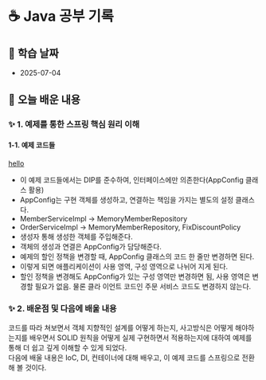 # ☕ Java 공부 기록

## 📘 학습 날짜
- 2025-07-04

## 📅 오늘 배운 내용

### ✨ 1. 예제를 통한 스프링 핵심 원리 이해

#### 1-1. 예제 코드들

[hello](../../../inflearn/core/src/main/java/hello)

- 이 예제 코드들에서는 DIP를 준수하여, 인터페이스에만 의존한다(AppConfig 클래스 활용)
- AppConfig는 구현 객체를 생성하고, 연결하는 책임을 가지는 별도의 설정 클래스다.
- MemberServiceImpl -> MemoryMemberRepository
- OrderServiceImpl -> MemoryMemberRepository, FixDiscountPolicy
- 생성자 통해 생성한 객체를 주입해준다.
- 객체의 생성과 연결은 AppConfig가 담당해준다.
- 예제의 할인 정책을 변경할 때, AppConfig 클래스의 코드 한 줄만 변경하면 된다.
- 이렇게 되면 애플리케이션이 사용 영역, 구성 영역으로 나뉘어 지게 된다.
- 할인 정책을 변경해도 AppConfig가 있는 구성 영역만 변경하면 됨, 사용 영역은 변경할 필요가 없음. 물론 클라
  이언트 코드인 주문 서비스 코드도 변경하지 않는다.

### ✨ 2. 배운점 및 다음에 배울 내용

코드를 따라 쳐보면서 객체 지향적인 설계를 어떻게 하는지, 사고방식은 어떻게 해야하는지를 배우면서
SOLID 원칙을 어떻게 실제 구현하면서 적용하는지에 대하여 예제를 통해 더 쉽고 깊게 이해할 수 있게 되었다.
<br> 다음에 배울 내용은 IoC, DI, 컨테이너에 대해 배우고, 이 예제 코드를 스프링으로 전환해 볼 것이다.
